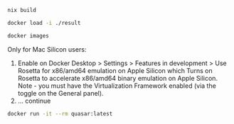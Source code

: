 ```bash
nix build
```

```bash
docker load -i ./result
```

```bash
docker images
```

Only for Mac Silicon users:

1. Enable on Docker Desktop > Settings > Features in development > Use Rosetta for x86/amd64
emulation on Apple Silicon which Turns on Rosetta to accelerate x86/amd64 binary emulation on Apple Silicon. Note - you
must have the Virtualization Framework enabled (via the toggle on the General panel).
2. ... continue

```bash
docker run -it --rm quasar:latest
```
